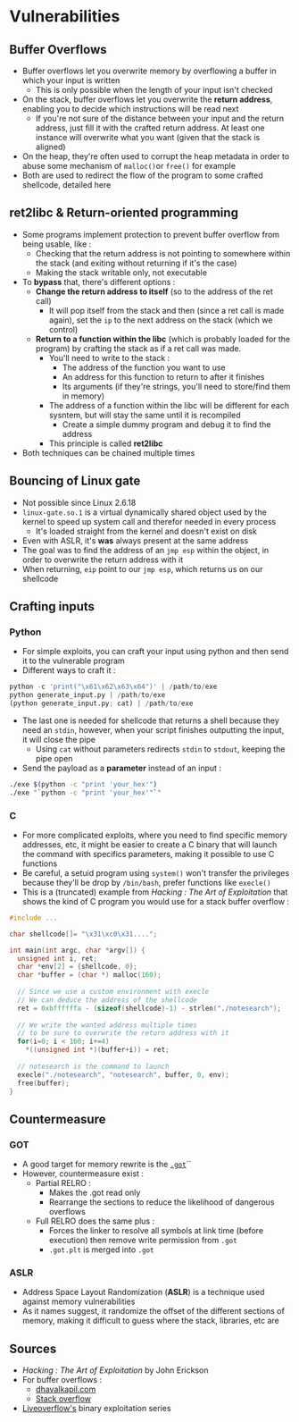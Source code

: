 # Vulnerabilities

## Buffer Overflows

* Buffer overflows let you overwrite memory by overflowing a buffer in which your input is written
  * This is only possible when the length of your input isn't checked
* On the stack, buffer overflows let you overwrite the **return address**, enabling you to decide which instructions will be read next
  * If you're not sure of the distance between your input and the return address, just fill it with the crafted return address. At least one instance will overwrite what you want \(given that the stack is aligned\)
* On the heap, they're often used to corrupt the heap metadata in order to abuse some mechanism of `malloc()`or `free()` for example
* Both are used to redirect the flow of the program to some crafted shellcode, detailed here

## ret2libc & Return-oriented programming

* Some programs implement protection to prevent buffer overflow from being usable, like :
  * Checking that the return address is not pointing to somewhere within the stack \(and exiting without returning if it's the case\)
  * Making the stack writable only, not executable
* To **bypass** that, there's different options :
  * **Change the return address to itself** \(so to the address of the ret call\)
    * It will pop itself from the stack and then \(since a ret call is made again\), set the `ip` to the next address on the stack \(which we control\)
  * **Return to a function within the libc** \(which is probably loaded for the program\) by crafting the stack as if a ret call was made. 
    * You'll need to write to the stack :
      * The address of the function you want to use
      * An address for this function to return to after it finishes
      * Its arguments \(if they're strings,  you'll need to store/find them in memory\)
    * The address of a function within the libc will be different for each sysntem, but will stay the same until it is recompiled
      * Create a simple dummy program and debug it to find the address
    * This principle is called **ret2libc**
* Both techniques can be chained multiple times

## Bouncing of Linux gate

* Not possible since Linux 2.6.18
* `linux-gate.so.1` is a virtual dynamically shared object used by the kernel to speed up system call and therefor needed in every process 
  * It's loaded straight from the kernel and doesn't exist on disk
* Even with ASLR, it's **was** always present at the same address
* The goal was to find the address of an `jmp esp` within the object, in order to overwrite the return address with it
* When returning, `eip` point to our `jmp esp`, which returns us on our shellcode

## Crafting inputs

### Python

* For simple exploits, you can craft your input using python and then send it to the vulnerable program
* Different ways to craft it :

```python
python -c 'print("\x61\x62\x63\x64")' | /path/to/exe
python generate_input.py | /path/to/exe
(python generate_input.py; cat) | /path/to/exe
```

* The last one is needed for shellcode that returns a shell because they need an `stdin`, however, when your script finishes outputting the input, it will close the pipe
  * Using `cat` without parameters redirects `stdin` to `stdout`, keeping the pipe open
* Send the payload as a **parameter** instead of an input :

```bash
./exe $(python -c "print 'your_hex'")
./exe "`python -c "print 'your_hex'"`"
```

### C

* For more complicated exploits, where you need to find specific memory addresses, etc, it might be easier to create a C binary that will launch the command with specifics parameters, making it possible to use C functions
* Be careful, a setuid program using `system()` won't transfer the privileges because they'll be drop by `/bin/bash`, prefer functions like `execle()`
* This is a \(truncated\) example from _Hacking : The Art of Exploitation_ that shows the kind of C program you would use for a stack buffer overflow :

```c
#include ...

char shellcode[]= "\x31\xc0\x31....";

int main(int argc, char *argv[]) {
  unsigned int i, ret;
  char *env[2] = {shellcode, 0};
  char *buffer = (char *) malloc(160);
  
  // Since we use a custom environment with execle
  // We can deduce the address of the shellcode  
  ret = 0xbffffffa - (sizeof(shellcode)-1) - strlen("./notesearch");
  
  // We write the wanted address multiple times
  // to be sure to overwrite the return address with it
  for(i=0; i < 160; i+=4)
    *((unsigned int *)(buffer+i)) = ret;
  
  // notesearch is the command to launch
  execle("./notesearch", "notesearch", buffer, 0, env);
  free(buffer);
}
```

## Countermeasure

### GOT 

* A good target for memory rewrite is the [`.got`](https://zcugni.gitbook.io/notes/binary-exploitation/executable-creation/elf-file-linking#position-independent-code)\`\`
* However, countermeasure exist : 
  * Partial RELRO : 
    * Makes the .got read only
    * Rearrange the sections to reduce the likelihood of dangerous overflows
  * Full RELRO does the same plus :
    * Forces the linker to resolve all symbols at link time \(before execution\) then remove write permission from `.got`
    * `.got.plt` is merged into `.got`

### ASLR

* Address Space Layout Randomization \(**ASLR**\) is a technique used against memory vulnerabilities
* As it names suggest, it randomize the offset of the different sections of memory, making it difficult to guess where the stack, libraries, etc are

## Sources

* _Hacking : The Art of Exploitation_ by John Erickson
* For buffer overflows :
  * [dhavalkapil.com](https://dhavalkapil.com/blogs/Buffer-Overflow-Exploit/)
  * [Stack overflow](https://security.stackexchange.com/questions/135786/if-the-stack-grows-downwards-how-can-a-buffer-overflow-overwrite-content-above)
* [Liveoverflow's](https://www.youtube.com/watch?v=iyAyN3GFM7A&list=PLhixgUqwRTjxglIswKp9mpkfPNfHkzyeN) binary exploitation series

